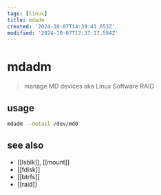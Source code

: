 ```yaml
---
tags: [linux]
title: mdadm
created: '2024-10-07T14:39:41.653Z'
modified: '2024-10-07T17:37:17.584Z'
---
```


# mdadm

> manage MD devices aka Linux Software RAID

## usage

```sh
mdadm --detail /dev/md0  
```

## see also

- [[lsblk]], [[mount]]
- [[fdisk]]
- [[btrfs]]
- [[raid]]
